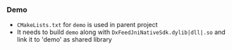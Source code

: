 ### Demo

* `CMakeLists.txt` for `demo` is used in parent project 
* It needs to build `demo` along with `DxFeedJniNativeSdk.dylib|dll|.so` and link it to 'demo' as shared library

